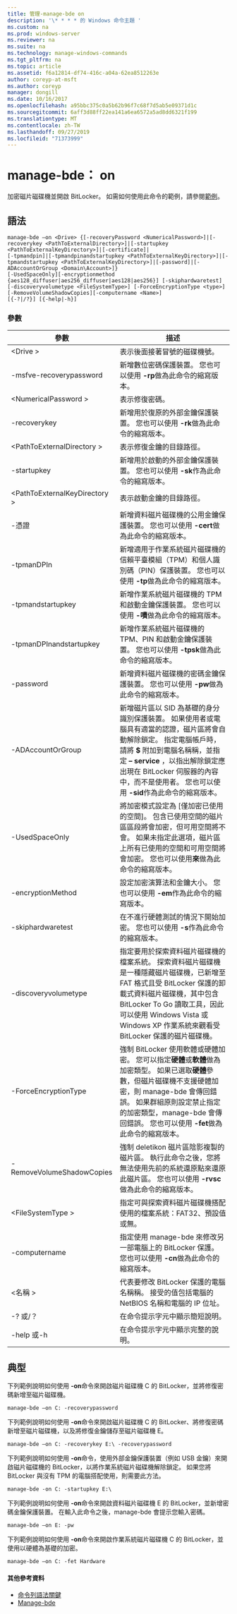 ```yaml
---
title: 管理-manage-bde on
description: '\* * * * 的 Windows 命令主題 '
ms.custom: na
ms.prod: windows-server
ms.reviewer: na
ms.suite: na
ms.technology: manage-windows-commands
ms.tgt_pltfrm: na
ms.topic: article
ms.assetid: f6a12814-df74-416c-a04a-62ea8512263e
author: coreyp-at-msft
ms.author: coreyp
manager: dongill
ms.date: 10/16/2017
ms.openlocfilehash: a95bbc375c0a5b62b96f7c68f7d5ab5e09371d1c
ms.sourcegitcommit: 6aff3d88ff22ea141a6ea6572a5ad8dd6321f199
ms.translationtype: MT
ms.contentlocale: zh-TW
ms.lasthandoff: 09/27/2019
ms.locfileid: "71373999"
---
```

# <a name="manage-bde-on"></a>manage-bde： on



加密磁片磁碟機並開啟 BitLocker。 如需如何使用此命令的範例，請參閱[範例](#BKMK_Examples)。

## <a name="syntax"></a>語法

```
manage-bde –on <Drive> {[-recoveryPassword <NumericalPassword>]|[-recoverykey <PathToExternalDirectory>]|[-startupkey <PathToExternalKeyDirectory>]|[-certificate]|
[-tpmandpin]|[-tpmandpinandstartupkey <PathToExternalKeyDirectory>]|[-tpmandstartupkey <PathToExternalKeyDirectory>]|[-password]|[-ADAccountOrGroup <Domain\Account>]}
[-UsedSpaceOnly][-encryptionmethod {aes128_diffuser|aes256_diffuser|aes128|aes256}] [-skiphardwaretest] [-discoveryvolumetype <FileSystemType>] [-ForceEncryptionType <type>] [-RemoveVolumeShadowCopies][-computername <Name>] 
[{-?|/?}] [{-help|-h}]
```

### <a name="parameters"></a>參數

|參數|描述|
|---------|-----------|
|\<Drive >|表示後面接著冒號的磁碟機號。|
|-msfve-recoverypassword|新增數位密碼保護裝置。 您也可以使用 **-rp**做為此命令的縮寫版本。|
|\<NumericalPassword >|表示修復密碼。|
|-recoverykey|新增用於復原的外部金鑰保護裝置。 您也可以使用 **-rk**做為此命令的縮寫版本。|
|\<PathToExternalDirectory >|表示修復金鑰的目錄路徑。|
|-startupkey|新增用於啟動的外部金鑰保護裝置。 您也可以使用 **-sk**作為此命令的縮寫版本。|
|\<PathToExternalKeyDirectory >|表示啟動金鑰的目錄路徑。|
|-憑證|新增資料磁片磁碟機的公用金鑰保護裝置。 您也可以使用 **-cert**做為此命令的縮寫版本。|
|-tpmanDPIn|新增適用于作業系統磁片磁碟機的信賴平臺模組（TPM）和個人識別碼（PIN）保護裝置。 您也可以使用 **-tp**做為此命令的縮寫版本。|
|-tpmandstartupkey|新增作業系統磁片磁碟機的 TPM 和啟動金鑰保護裝置。 您也可以使用 **-嘖**做為此命令的縮寫版本。|
|-tpmanDPInandstartupkey|新增作業系統磁片磁碟機的 TPM、PIN 和啟動金鑰保護裝置。 您也可以使用 **-tpsk**做為此命令的縮寫版本。|
|-password|新增資料磁片磁碟機的密碼金鑰保護裝置。 您也可以使用 **-pw**做為此命令的縮寫版本。|
|-ADAccountOrGroup|新增磁片區以 SID 為基礎的身分識別保護裝置。 如果使用者或電腦具有適當的認證，磁片區將會自動解除鎖定。 指定電腦帳戶時，請將 **$** 附加到電腦名稱稱，並指定 **– service** ，以指出解除鎖定應出現在 BitLocker 伺服器的內容中，而不是使用者。 您也可以使用 **-sid**作為此命令的縮寫版本。|
|-UsedSpaceOnly|將加密模式設定為 [僅加密已使用的空間]。 包含已使用空間的磁片區區段將會加密，但可用空間將不會。 如果未指定此選項，磁片區上所有已使用的空間和可用空間將會加密。 您也可以使用**來**做為此命令的縮寫版本。|
|-encryptionMethod|設定加密演算法和金鑰大小。 您也可以使用 **-em**作為此命令的縮寫版本。|
|-skiphardwaretest|在不進行硬體測試的情況下開始加密。 您也可以使用 **-s**作為此命令的縮寫版本。|
|-discoveryvolumetype|指定要用於探索資料磁片磁碟機的檔案系統。 探索資料磁片磁碟機是一種隱藏磁片磁碟機，已新增至 FAT 格式且受 BitLocker 保護的卸載式資料磁片磁碟機，其中包含 BitLocker To Go 讀取工具，因此可以使用 Windows Vista 或 Windows XP 作業系統來觀看受 BitLocker 保護的磁片磁碟機。|
|-ForceEncryptionType|強制 BitLocker 使用軟體或硬體加密。 您可以指定**硬體**或**軟體**做為加密類型。 如果已選取**硬體**參數，但磁片磁碟機不支援硬體加密，則 manage-bde 會傳回錯誤。 如果群組原則設定禁止指定的加密類型，manage-bde 會傳回錯誤。 您也可以使用 **-fet**做為此命令的縮寫版本。|
|-RemoveVolumeShadowCopies|強制 deletikon 磁片區陰影複製的磁片區。 執行此命令之後，您將無法使用先前的系統還原點來還原此磁片區。 您也可以使用 **-rvsc**做為此命令的縮寫版本。|
|\<FileSystemType >|指定可與探索資料磁片磁碟機搭配使用的檔案系統：FAT32、預設值或無。|
|-computername|指定使用 manage-bde 來修改另一部電腦上的 BitLocker 保護。 您也可以使用 **-cn**做為此命令的縮寫版本。|
|\<名稱 >|代表要修改 BitLocker 保護的電腦名稱稱。 接受的值包括電腦的 NetBIOS 名稱和電腦的 IP 位址。|
|-? 或/？|在命令提示字元中顯示簡短說明。|
|-help 或-h|在命令提示字元中顯示完整的說明。|

## <a name="BKMK_Examples"></a>典型

下列範例說明如何使用 **-on**命令來開啟磁片磁碟機 C 的 BitLocker，並將修復密碼新增至磁片磁碟機。
```
manage-bde –on C: -recoverypassword
```
下列範例說明如何使用 **-on**命令來開啟磁片磁碟機 C 的 BitLocker、將修復密碼新增至磁片磁碟機，以及將修復金鑰儲存至磁片磁碟機 E。
```
manage-bde –on C: -recoverykey E:\ -recoverypassword
```
下列範例說明如何使用 **-on**命令，使用外部金鑰保護裝置（例如 USB 金鑰）來開啟磁片磁碟機的 BitLocker，以將作業系統磁片磁碟機解除鎖定。 如果您將 BitLocker 與沒有 TPM 的電腦搭配使用，則需要此方法。
```
manage-bde -on C: -startupkey E:\
```
下列範例說明如何使用 **-on**命令來開啟資料磁片磁碟機 E 的 BitLocker，並新增密碼金鑰保護裝置。 在輸入此命令之後，manage-bde 會提示您輸入密碼。
```
manage-bde –on E: -pw
```
下列範例說明如何使用 **-on**命令來開啟作業系統磁片磁碟機 C 的 BitLocker，並使用以硬體為基礎的加密。
```
manage-bde –on C: -fet Hardware
```

#### <a name="additional-references"></a>其他參考資料

-   [命令列語法關鍵](command-line-syntax-key.md)
-   [Manage-bde](manage-bde.md)